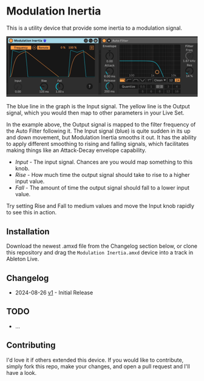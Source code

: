# Modulation Inertia

This is a utility device that provide some inertia to a modulation signal.

![The Device](images/device.gif)

The blue line in the graph is the Input signal. The yellow line is the Output signal, which you would then map to other parameters in your Live Set.

In the example above, the Output signal is mapped to the filter frequency of the Auto Filter following it. The Input signal (blue) is quite sudden in its up and down movement, but Modulation Inertia smooths it out. It has the ability to apply different smoothing to rising and falling signals, which facilitates making things like an Attack-Decay envelope capability.

* *Input* - The input signal. Chances are you would map something to this knob.
* *Rise* - How much time the output signal should take to rise to a higher input value.
* *Fall* - The amount of time the output signal should fall to a lower input value.

Try setting Rise and Fall to medium values and move the Input knob rapidly to see this in action.

## Installation

Download the newest .amxd file from the Changelog section below, or clone this repository and drag the `Modulation Inertia.amxd` device into a track in Ableton Live.

## Changelog

* 2024-08-26 [v1](https://github.com/zsteinkamp/m4l-Modulation-Inertia/raw/main/frozen/Modulation%20Inertia%20v1.amxd) - Initial Release

## TODO

* ...

## Contributing

I'd love it if others extended this device. If you would like to contribute, simply fork this repo, make your changes, and open a pull request and I'll have a look.
